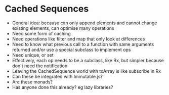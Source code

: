 Cached Sequences
================

- General idea: because can only append elements and cannot change existing elements, can optimise many operations
- Need some form of caching
- Need operations like filter and map that only look at differences
- Need to know what previous call to a function with same arguments returned and/or use a special subclass to implement ops
- Need unique, or set
- Effectively, each op needs to be a subclass, like Rx, but simpler because don't need the notification
- Leaving the CachedSequence world with toArray is like subscribe in Rx
- Can these be integrated with Immutable.js?
- Are these monads?
- Has anyone done this already? eg lazy libraries?